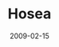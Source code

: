 ---
layout: message
category: message
series: "Lost Books"
title: "Hosea"
date: 2009-02-15
audio-description: "Chuck Mingo shares the story of Hosea and a God who demands fidelity."
audio: "http://s3.amazonaws.com/crossroadsaudiomessages/LostBooks6.mp3"
audio-title: "Lost Books&#58; Hosea"
audio-duration: "33&#58;54"
video-description: "Chuck Mingo shares the story of Hosea and a God who demands fidelity."
video-title: "Lost Books&#58; Hosea"
video: "https://s3.amazonaws.com/crossroadsvideomessages/LostBooks6.mp4"
notes-description: " "
notes: "http://www.crossroads.net/players/media/hq/SN_02_14-15_09.pdf "
notes-title: "Lost Books&#58; Hosea (Study Notes)"
---